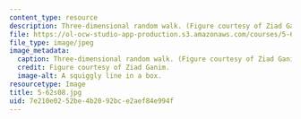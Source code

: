 ```yaml
---
content_type: resource
description: Three-dimensional random walk. (Figure courtesy of Ziad Ganim.)
file: https://ol-ocw-studio-app-production.s3.amazonaws.com/courses/5-62-physical-chemistry-ii-spring-2008/7e210e0252be4b2092bce2aef84e994f_5-62s08.jpg
file_type: image/jpeg
image_metadata:
  caption: Three-dimensional random walk. (Figure courtesy of Ziad Ganim.)
  credit: Figure courtesy of Ziad Ganim.
  image-alt: A squiggly line in a box.
resourcetype: Image
title: 5-62s08.jpg
uid: 7e210e02-52be-4b20-92bc-e2aef84e994f
---
```


